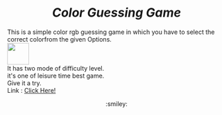 <div align="center">
  
# **_Color Guessing Game_**

</div>

This is a simple color rgb guessing game in which you have to select the correct colorfrom the given Options.
<br>
<img src="https://i.pinimg.com/originals/3d/75/23/3d75235e29603a8a1a35cf5ee3d2919e.png"  style="width:50px;"/>
<br>
It has two mode of difficulty level.
<br>
it's one of leisure time best game.
<br>
Give it a try.
<br>
Link : [Click Here!](https://raviruler.github.io/colorGame/index.html)

<div align="center"> :smiley: </div>
